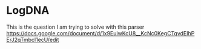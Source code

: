 # LogDNA

This is the question I am trying to solve with this parser https://docs.google.com/document/d/1x9EuiwKcU8__KcNc0KegCTqvdEIhPErJ2qTmbcl1ecU/edit
